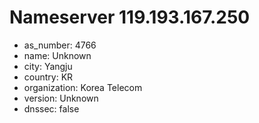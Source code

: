 # Nameserver 119.193.167.250

* as_number: 4766
* name: Unknown
* city: Yangju
* country: KR
* organization: Korea Telecom
* version: Unknown
* dnssec: false
